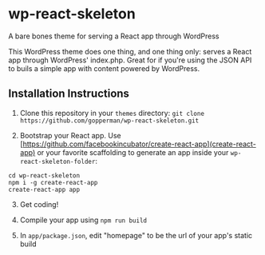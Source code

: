 # wp-react-skeleton
A bare bones theme for serving a React app through WordPress

This WordPress theme does one thing, and one thing only: serves a React app through WordPress' index.php. Great for if you're using the JSON API to buils a simple app with content powered by WordPress.

## Installation Instructions

1. Clone this repository in your `themes` directory:
`git clone https://github.com/gopperman/wp-react-skeleton.git`

2. Bootstrap your React app. Use [https://github.com/facebookincubator/create-react-app](create-react-app) or your favorite scaffolding to generate an app inside your `wp-react-skeleton-folder`:
```
cd wp-react-skeleton
npm i -g create-react-app
create-react-app app
```

3. Get coding!

4. Compile your app using `npm run build`

5. In `app/package.json`, edit "homepage" to be the url of your app's static build
